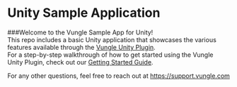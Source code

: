 # Unity Sample Application
###Welcome to the Vungle Sample App for Unity!  
This repo includes a basic Unity application that showcases the various features available through the [Vungle Unity Plugin](https://publisher.vungle.com/sdk/plugins/unity).  
For a step-by-step walkthrough of how to get started using the Vungle Unity Plugin, check out our [Getting Started Guide](https://support.vungle.com/hc/en-us/articles/360003455452).

For any other questions, feel free to reach out at https://support.vungle.com
